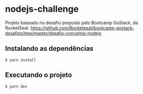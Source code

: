 # nodejs-challenge

Projeto baseado no desafio proposto pelo Bootcamp GoStack, da RocketSeat. https://github.com/Rocketseat/bootcamp-gostack-desafios/tree/master/desafio-conceitos-nodejs

## Instalando as dependências

```
$ yarn install
```

## Executando o projeto

```
$ yarn dev
```
